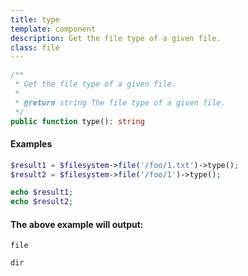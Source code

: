 ```yaml
---
title: type
template: component
description: Get the file type of a given file.
class: file
---
```


```php
/**
 * Get the file type of a given file.
 *
 * @return string The file type of a given file.
 */
public function type(): string
```

#### Examples

```php
$result1 = $filesystem->file('/foo/1.txt')->type();
$result2 = $filesystem->file('/foo/1')->type();

echo $result1;
echo $result2;
```

#### The above example will output:

```text
file

dir
```
